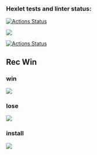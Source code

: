 ### Hexlet tests and linter status:
[![Actions Status](https://github.com/Anastasiya-Moreva/frontend-project-lvl1/workflows/hexlet-check/badge.svg)](https://github.com/Anastasiya-Moreva/frontend-project-lvl1/actions)

<a href="https://codeclimate.com/github/codeclimate/codeclimate/maintainability"><img src="https://api.codeclimate.com/v1/badges/a99a88d28ad37a79dbf6/maintainability" /></a>

[![Actions Status](https://github.com/Anastasiya-Moreva/frontend-project-lvl1/workflows/CI/badge.svg)](https://github.com/Anastasiya-Moreva/frontend-project-lvl1/actions)


## Rec Win

<link rel="alternate" type="application/x-asciicast" href="https://asciinema.org/a/2lymUPcWVSPIiw7BPECdEDmWo">

### win
<a href="https://asciinema.org/a/2lymUPcWVSPIiw7BPECdEDmWo" target="_blank"></a><img src="https://asciinema.org/a/2lymUPcWVSPIiw7BPECdEDmWo.svg">

### lose
<a href="https://asciinema.org/a/nNgU6JEBLnABwgp5yxPH6Q3YK" target="_blank"></a><img src="https://asciinema.org/a/nNgU6JEBLnABwgp5yxPH6Q3YK.svg">

### install
<a href="https://asciinema.org/a/wDDzMIMP7dxlqSasD84iBZ3k5" target="_blank"></a><img src="https://asciinema.org/a/wDDzMIMP7dxlqSasD84iBZ3k5.svg">
